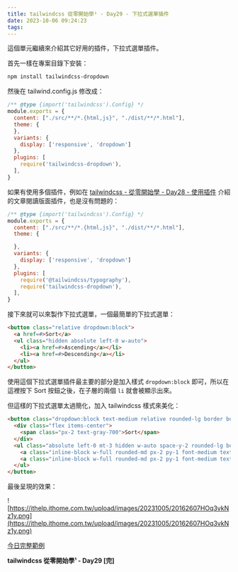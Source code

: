 ```yaml
---
title: tailwindcss 從零開始學¹ - Day29 - 下拉式選單插件
date: 2023-10-06 09:24:23
tags:
---
```

這個單元繼續來介紹其它好用的插件，下拉式選單插件。

首先一樣在專案目錄下安裝：

```bash
npm install tailwindcss-dropdown
```

然後在 tailwind.config.js 修改成：

```js
/** @type {import('tailwindcss').Config} */
module.exports = {
  content: ["./src/**/*.{html,js}", "./dist/**/*.html"],
  theme: {
  },
  variants: {
    display: ['responsive', 'dropdown']
  },
  plugins: [
    require('tailwindcss-dropdown'),
  ],
}
```

如果有使用多個插件，例如在 [tailwindcss - 從零開始學 - Day28 - 使用插件](https://ithelp.ithome.com.tw/articles/10334640) 介紹的文章閱讀版面插件，也是沒有問題的：

```js
/** @type {import('tailwindcss').Config} */
module.exports = {
  content: ["./src/**/*.{html,js}", "./dist/**/*.html"],
  theme: {

  },
  variants: {
    display: ['responsive', 'dropdown']
  },
  plugins: [
    require('@tailwindcss/typography'),
    require('tailwindcss-dropdown'),
  ],
}
```

接下來就可以來製作下拉式選單，一個最簡單的下拉式選單：

```html
<button class="relative dropdown:block">
  <a href=#>Sort</a>
  <ul class="hidden absolute left-0 w-auto">
    <li><a href=#>Ascending</a></li>
    <li><a href=#>Descending</a></li>
  </ul>
</button>
```

使用這個下拉式選單插件最主要的部分是加入樣式 `dropdown:block` 即可，所以在這裡按下 Sort 按鈕之後，在子層的兩個 `li` 就會被顯示出來。

但這樣的下拉式選單太過簡化，加入 tailwindcss 樣式來美化：

```html
<button class="dropdown:block text-medium relative rounded-lg border border-gray-300 bg-white px-3 py-2 text-gray-800 hover:border-gray-600" role="navigation" aria-haspopup="true">
  <div class="flex items-center">
    <span class="px-2 text-gray-700">Sort</span>
  </div>
  <ul class="absolute left-0 mt-3 hidden w-auto space-y-2 rounded-lg border border-gray-100 bg-white p-2 text-sm shadow-lg" aria-label="submenu">
    <a class="inline-block w-full rounded-md px-2 py-1 font-medium text-gray-600 hover:bg-gray-100 hover:text-gray-900" href="#"> Ascending </a>
    <a class="inline-block w-full rounded-md px-2 py-1 font-medium text-gray-600 hover:bg-gray-100 hover:text-gray-900" href="#"> Descending </a>
  </ul>
</button>
```

最後呈現的效果：

![https://ithelp.ithome.com.tw/upload/images/20231005/20162607HOq3vkNz1y.png](https://ithelp.ithome.com.tw/upload/images/20231005/20162607HOq3vkNz1y.png)

[今日完整範例](https://play.tailwindcss.com/JuWDn49RSY?layout=horizontal)

**tailwindcss 從零開始學¹ - Day29 [完]**